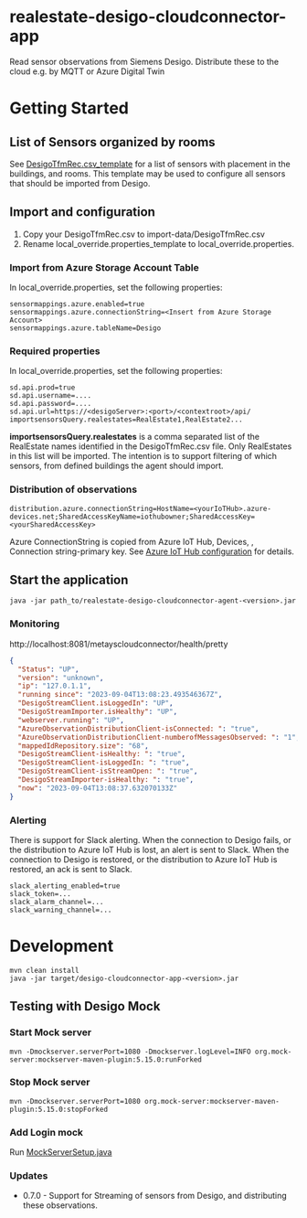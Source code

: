 # realestate-desigo-cloudconnector-app
Read sensor observations from Siemens Desigo. Distribute these to the cloud e.g. by MQTT or Azure Digital Twin

# Getting Started

## List of Sensors organized by rooms
See [DesigoTfmRec.csv_template](./DesigoTfmRec.csv_template) for a list of sensors with placement in the buildings, and rooms.
This template may be used to configure all sensors that should be imported from Desigo. 

## Import and configuration
1. Copy your DesigoTfmRec.csv to import-data/DesigoTfmRec.csv
2. Rename local_override.properties_template to local_override.properties.

### Import from Azure Storage Account Table
In local_override.properties, set the following properties:
```
sensormappings.azure.enabled=true
sensormappings.azure.connectionString=<Insert from Azure Storage Account>
sensormappings.azure.tableName=Desigo
```


### Required properties
In local_override.properties, set the following properties:
```
sd.api.prod=true
sd.api.username=....
sd.api.password=....
sd.api.url=https://<desigoServer>:<port>/<contextroot>/api/
importsensorsQuery.realestates=RealEstate1,RealEstate2...
```
**importsensorsQuery.realestates** is a comma separated list of the RealEstate names identified in the DesigoTfmRec.csv file. Only RealEstates in this list will be imported.
The intention is to support filtering of which sensors, from defined buildings the agent should import.


### Distribution of observations
```
distribution.azure.connectionString=HostName=<yourIoTHub>.azure-devices.net;SharedAccessKeyName=iothubowner;SharedAccessKey=<yourSharedAccessKey>
```
Azure ConnectionString is copied from Azure IoT Hub, Devices, <yourDevice>, Connection string-primary key. 
See [Azure IoT Hub configuration](https://github.com/Cantara/realestate-azure-client-lib) for details.

## Start the application
```
java -jar path_to/realestate-desigo-cloudconnector-agent-<version>.jar
```

### Monitoring
http://localhost:8081/metayscloudconnector/health/pretty
```json
{
  "Status": "UP",
  "version": "unknown",
  "ip": "127.0.1.1",
  "running since": "2023-09-04T13:08:23.493546367Z",
  "DesigoStreamClient.isLoggedIn": "UP",
  "DesigoStreamImporter.isHealthy": "UP",
  "webserver.running": "UP",
  "AzureObservationDistributionClient-isConnected: ": "true",
  "AzureObservationDistributionClient-numberofMessagesObserved: ": "1",
  "mappedIdRepository.size": "68",
  "DesigoStreamClient-isHealthy: ": "true",
  "DesigoStreamClient-isLoggedIn: ": "true",
  "DesigoStreamClient-isStreamOpen: ": "true",
  "DesigoStreamImporter-isHealthy: ": "true",
  "now": "2023-09-04T13:08:37.632070133Z"
}
```

### Alerting
There is support for Slack alerting.
When the connection to Desigo fails, or the distribution to Azure IoT Hub is lost, an alert is sent to Slack.
When the connection to Desigo is restored, or the distribution to Azure IoT Hub is restored, an ack is sent to Slack.
```
slack_alerting_enabled=true
slack_token=...
slack_alarm_channel=...
slack_warning_channel=...
```

# Development

```
mvn clean install
java -jar target/desigo-cloudconnector-app-<version>.jar
```

## Testing with Desigo Mock
### Start Mock server
````
mvn -Dmockserver.serverPort=1080 -Dmockserver.logLevel=INFO org.mock-server:mockserver-maven-plugin:5.15.0:runForked
`````
### Stop Mock server
````
mvn -Dmockserver.serverPort=1080 org.mock-server:mockserver-maven-plugin:5.15.0:stopForked
````

### Add Login mock

Run  [MockServerSetup.java](src/test/java/no/cantara/realestate/desigo/cloudconnector/MockServerSetup.java)


### Updates
* 0.7.0 - Support for Streaming of sensors from Desigo, and distributing these observations.

